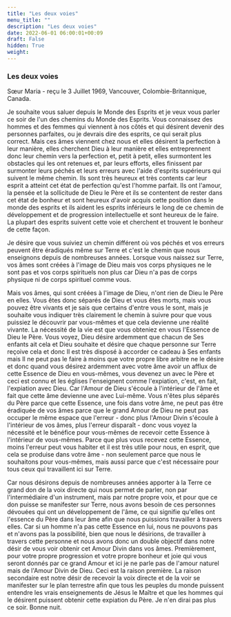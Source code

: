 ```yaml
---
title: "Les deux voies"
menu_title: ""
description: "Les deux voies"
date: 2022-06-01 06:00:01+00:09
draft: False
hidden: True
weight:
---
```

### Les deux voies

Sœur Maria - reçu le 3 Juillet 1969, Vancouver, Colombie-Britannique, Canada.

Je souhaite vous saluer depuis le Monde des Esprits et je veux vous parler ce soir de l'un des chemins du Monde des Esprits. Vous connaissez des hommes et des femmes qui viennent à nos côtés et qui désirent devenir des personnes parfaites, ou je devrais dire des esprits, ce qui serait plus correct. Mais ces âmes viennent chez nous et elles désirent la perfection à leur manière, elles cherchent Dieu à leur manière et elles entreprennent donc leur chemin vers la perfection et, petit à petit, elles surmontent les obstacles qui les ont retenues et, par leurs efforts, elles finissent par surmonter leurs péchés et leurs erreurs avec l'aide d'esprits supérieurs qui suivent le même chemin. Ils sont très heureux et très contents car leur esprit a atteint cet état de perfection qu'est l'homme parfait. Ils ont l'amour, la pensée et la sollicitude de Dieu le Père et ils se contentent de rester dans cet état de bonheur et sont heureux d'avoir acquis cette position dans le monde des esprits et ils aident les esprits inférieurs le long de ce chemin de développement et de progression intellectuelle et sont heureux de le faire. La plupart des esprits suivent cette voie et cherchent et trouvent le bonheur de cette façon.

Je désire que vous suiviez un chemin différent où vos péchés et vos erreurs peuvent être éradiqués même sur Terre et c'est le chemin que nous enseignons depuis de nombreuses années. Lorsque vous naissez sur Terre, vos âmes sont créées à l'image de Dieu mais vos corps physiques ne le sont pas et vos corps spirituels non plus car Dieu n'a pas de corps physique ni de corps spirituel comme vous.

Mais vos âmes, qui sont créées à l'image de Dieu, n'ont rien de Dieu le Père en elles. Vous êtes donc séparés de Dieu et vous êtes morts, mais vous pouvez être vivants et je sais que certains d'entre vous le sont, mais je souhaite vous indiquer très clairement le chemin à suivre pour que vous puissiez le découvrir par vous-mêmes et que cela devienne une réalité vivante. La nécessité de la vie est que vous obteniez en vous l'Essence de Dieu le Père. Vous voyez, Dieu désire ardemment que chacun de Ses enfants ait cela et Dieu souhaite et désire que chaque personne sur Terre reçoive cela et donc Il est très disposé à accorder ce cadeau à Ses enfants mais Il ne peut pas le faire à moins que votre propre libre arbitre ne le désire et donc quand vous désirez ardemment avec votre âme avoir un afflux de cette Essence de Dieu en vous-mêmes, vous devenez un avec le Père et ceci est connu et les églises l'enseignent comme l'expiation, c'est, en fait, l'expiation avec Dieu. Car l'Amour de Dieu s'écoule à l'intérieur de l'âme et fait que cette âme devienne une avec Lui-même. Vous n'êtes plus séparés du Père parce que cette Essence, une fois dans votre âme, ne peut pas être éradiquée de vos âmes parce que le grand Amour de Dieu ne peut pas occuper le même espace que l'erreur - donc plus l'Amour Divin s'écoule à l'intérieur de vos âmes, plus l'erreur disparaît - donc vous voyez la nécessité et le bénéfice pour vous-mêmes de recevoir cette Essence à l'intérieur de vous-mêmes. Parce que plus vous recevez cette Essence, moins l'erreur peut vous habiter et il est très utile pour nous, en esprit, que cela se produise dans votre âme - non seulement parce que nous le souhaitons pour vous-mêmes, mais aussi parce que c'est nécessaire pour tous ceux qui travaillent ici sur Terre.

Car nous désirons depuis de nombreuses années apporter à la Terre ce grand don de la voix directe qui nous permet de parler, non par l'intermédiaire d'un instrument, mais par notre propre voix, et pour que ce don puisse se manifester sur Terre, nous avons besoin de ces personnes dévouées qui ont un développement de l'âme, ce qui signifie qu'elles ont l'essence du Père dans leur âme afin que nous puissions travailler à travers elles. Car si un homme n'a pas cette Essence en lui, nous ne pouvons pas et n'avons pas la possibilité, bien que nous le désirions, de travailler à travers cette personne et nous avons donc un double objectif dans notre désir de vous voir obtenir cet Amour Divin dans vos âmes. Premièrement, pour votre propre progression et votre propre bonheur et joie qui vous seront donnés par ce grand Amour et ici je ne parle pas de l'amour naturel mais de l'Amour Divin de Dieu. Ceci est la raison première. La raison secondaire est notre désir de recevoir la voix directe et de la voir se manifester sur le plan terrestre afin que tous les peuples du monde puissent entendre les vrais enseignements de Jésus le Maître et que les hommes qui le désirent puissent obtenir cette expiation du Père. Je n'en dirai pas plus ce soir. Bonne nuit.
